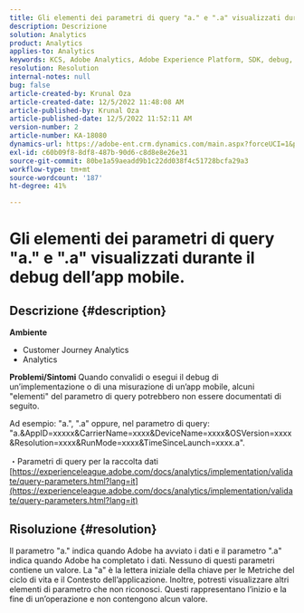 ```yaml
---
title: Gli elementi dei parametri di query "a." e ".a" visualizzati durante il debug dell’app mobile.
description: Descrizione
solution: Analytics
product: Analytics
applies-to: Analytics
keywords: KCS, Adobe Analytics, Adobe Experience Platform, SDK, debug, parametri di query
resolution: Resolution
internal-notes: null
bug: false
article-created-by: Krunal Oza
article-created-date: 12/5/2022 11:48:08 AM
article-published-by: Krunal Oza
article-published-date: 12/5/2022 11:52:11 AM
version-number: 2
article-number: KA-18080
dynamics-url: https://adobe-ent.crm.dynamics.com/main.aspx?forceUCI=1&pagetype=entityrecord&etn=knowledgearticle&id=109571ad-9274-ed11-81aa-6045bd006c82
exl-id: c60b09f8-8df8-487b-90d6-c8d8e8e26e31
source-git-commit: 80be1a59aeadd9b1c22dd038f4c51728bcfa29a3
workflow-type: tm+mt
source-wordcount: '187'
ht-degree: 41%

---
```


# Gli elementi dei parametri di query &quot;a.&quot; e &quot;.a&quot; visualizzati durante il debug dell’app mobile.

## Descrizione {#description}

<b>Ambiente</b>
- Customer Journey Analytics
- Analytics



<b>Problemi/Sintomi</b>
Quando convalidi o esegui il debug di un’implementazione o di una misurazione di un’app mobile, alcuni &quot;elementi&quot; del parametro di query potrebbero non essere documentati di seguito.

Ad esempio: &quot;a.&quot;, &quot;.a&quot; oppure, nel parametro di query: &quot;a.&amp;AppID=xxxxx&amp;CarrierName=xxxx&amp;DeviceName=xxxx&amp;OSVersion=xxxx&amp;Resolution=xxxx&amp;RunMode=xxxx&amp;TimeSinceLaunch=xxxx.a&quot;.

・Parametri di query per la raccolta dati
[https://experienceleague.adobe.com/docs/analytics/implementation/validate/query-parameters.html?lang=it](https://experienceleague.adobe.com/docs/analytics/implementation/validate/query-parameters.html?lang=it)




## Risoluzione {#resolution}


Il parametro &quot;a.&quot; indica quando Adobe ha avviato i dati e il parametro &quot;.a&quot; indica quando Adobe ha completato i dati. Nessuno di questi parametri contiene un valore. La &quot;a&quot; è la lettera iniziale della chiave per le Metriche del ciclo di vita e il Contesto dell’applicazione. Inoltre, potresti visualizzare altri elementi di parametro che non riconosci. Questi rappresentano l’inizio e la fine di un’operazione e non contengono alcun valore.
